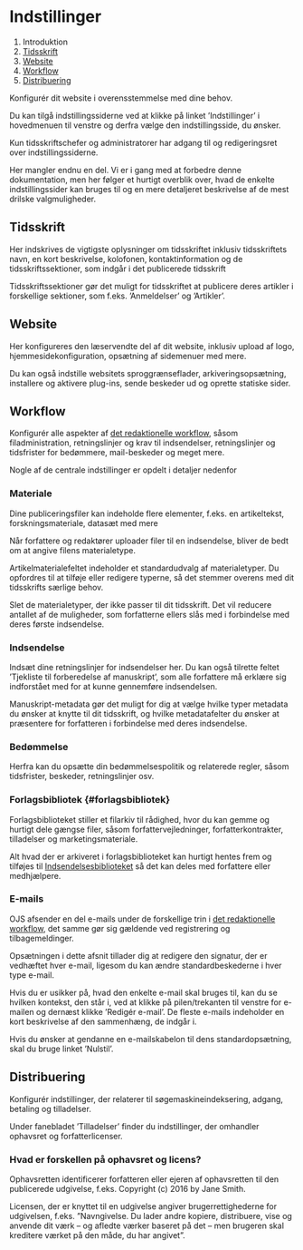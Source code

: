 # Indstillinger

1. Introduktion
2. [Tidsskrift](#tidsskrift)
3. [Website](#website)
4. [Workflow](#workflow)
5. [Distribuering](#distribuering)

Konfigurér dit website i overensstemmelse med dine behov.

Du kan tilgå indstillingssiderne ved at klikke på linket ’Indstillinger’ i hovedmenuen til venstre og derfra vælge den indstillingsside, du ønsker.

Kun tidsskriftschefer og administratorer har adgang til og redigeringsret over indstillingssiderne.

Her mangler endnu en del. Vi er i gang med at forbedre denne dokumentation, men her følger et hurtigt overblik over, hvad de enkelte indstillingssider kan bruges til og en mere detaljeret beskrivelse af de mest drilske valgmuligheder.

## Tidsskrift

Her indskrives de vigtigste oplysninger om tidsskriftet inklusiv tidsskriftets navn, en kort beskrivelse, kolofonen, kontaktinformation og de tidsskriftssektioner, som indgår i det publicerede tidsskrift

Tidsskriftssektioner gør det muligt for tidsskriftet at publicere deres artikler i forskellige sektioner, som f.eks. ’Anmeldelser’ og ’Artikler’.

## Website

Her konfigureres den læservendte del af dit website, inklusiv upload af logo, hjemmesidekonfiguration, opsætning af sidemenuer med mere.

Du kan også indstille websitets sproggrænseflader, arkiveringsopsætning, installere og aktivere plug-ins, sende beskeder ud og oprette statiske sider.

## Workflow

Konfigurér alle aspekter af [det redaktionelle workflow](/editorial-workflow.md), såsom filadministration, retningslinjer og krav til indsendelser, retningslinjer og tidsfrister for bedømmere, mail-beskeder og meget mere.

Nogle af de centrale indstillinger er opdelt i detaljer nedenfor

### Materiale

Dine publiceringsfiler kan indeholde flere elementer, f.eks. en artikeltekst, forskningsmateriale, datasæt med mere

Når forfattere og redaktører uploader filer til en indsendelse, bliver de bedt om at angive filens materialetype.

Artikelmaterialefeltet indeholder et standardudvalg af materialetyper. Du opfordres til at tilføje eller redigere typerne, så det stemmer overens med dit tidsskrifts særlige behov.

Slet de materialetyper, der ikke passer til dit tidsskrift. Det vil reducere antallet af de muligheder, som forfatterne ellers slås med i forbindelse med deres første indsendelse.

### Indsendelse

Indsæt dine retningslinjer for indsendelser her. Du kan også tilrette feltet ’Tjekliste til forberedelse af manuskript’, som alle forfattere må erklære sig indforstået med for at kunne gennemføre indsendelsen.

Manuskript-metadata gør det muligt for dig at vælge hvilke typer metadata du ønsker at knytte til dit tidsskrift, og hvilke metadatafelter du ønsker at præsentere for forfatteren i forbindelse med deres indsendelse.

### Bedømmelse

Herfra kan du opsætte din bedømmelsespolitik og relaterede regler, såsom tidsfrister, beskeder, retningslinjer osv.

### Forlagsbibliotek {#forlagsbibliotek}

Forlagsbiblioteket stiller et filarkiv til rådighed, hvor du kan gemme og hurtigt dele gængse filer, såsom forfattervejledninger, forfatterkontrakter, tilladelser og marketingsmateriale.

Alt hvad der er arkiveret i forlagsbiblioteket kan hurtigt hentes frem og tilføjes til [Indsendelsesbiblioteket](/editorial-workflow.md#indsendelsesbibliotek) så det kan deles med forfattere eller medhjælpere.

### E-mails

OJS afsender en del e-mails under de forskellige trin i [det redaktionelle workflow](/editorial-workflow.md), det samme gør sig gældende ved registrering og tilbagemeldinger.

Opsætningen i dette afsnit tillader dig at redigere den signatur, der er vedhæftet hver e-mail, ligesom du kan ændre standardbeskederne i hver type e-mail.

Hvis du er usikker på, hvad den enkelte e-mail skal bruges til, kan du se hvilken kontekst, den står i, ved at klikke på pilen/trekanten til venstre for e-mailen og dernæst klikke ’Redigér e-mail’. De fleste e-mails indeholder en kort beskrivelse af den sammenhæng, de indgår i.

Hvis du ønsker at gendanne en e-mailskabelon til dens standardopsætning, skal du bruge linket ’Nulstil’.

## Distribuering

Konfigurér indstillinger, der relaterer til søgemaskineindeksering, adgang, betaling og tilladelser.

Under fanebladet ’Tilladelser’ finder du indstillinger, der omhandler ophavsret og forfatterlicenser.

### Hvad er forskellen på ophavsret og licens?

Ophavsretten identificerer forfatteren eller ejeren af ophavsretten til den publicerede udgivelse, f.eks. Copyright \(c\) 2016 by Jane Smith.

Licensen, der er knyttet til en udgivelse angiver brugerrettighederne for udgivelsen, f.eks. ”Navngivelse. Du lader andre kopiere, distribuere, vise og anvende dit værk – og afledte værker baseret på det – men brugeren skal kreditere værket på den måde, du har angivet”.

